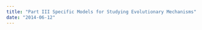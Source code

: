 ```yaml
---
title: "Part III Specific Models for Studying Evolutionary Mechanisms"
date: "2014-06-12"
---
```



